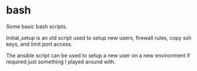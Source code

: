 # bash
Some basic bash scripts.

Initial_setup is an old script used to setup new users, firewall rules,
copy ssh keys, and limit port access.

The ansible script can be used to setup a new user on a new environment
if required just something I played around with.
